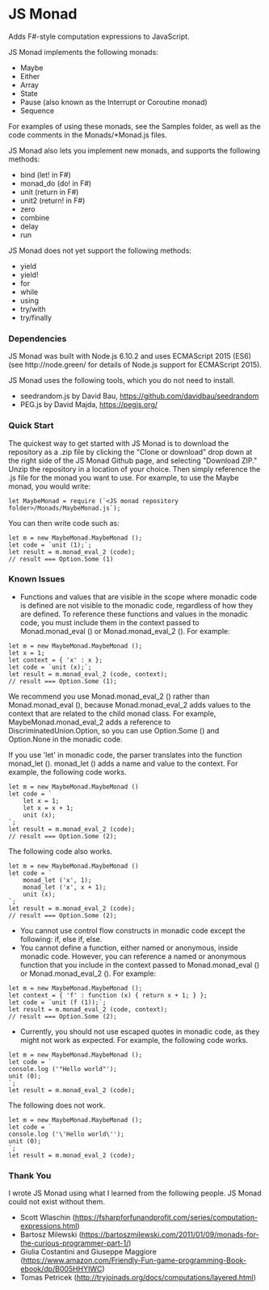 # JS Monad
Adds F#-style computation expressions to JavaScript.

JS Monad implements the following monads:
- Maybe
- Either
- Array
- State
- Pause (also known as the Interrupt or Coroutine monad)
- Sequence

For examples of using these monads, see the Samples folder, as well as the code comments in the Monads/*Monad.js files.

JS Monad also lets you implement new monads, and supports the following methods:
- bind (let! in F#)
- monad_do (do! in F#)
- unit (return in F#)
- unit2 (return! in F#)
- zero
- combine
- delay
- run

JS Monad does not yet support the following methods:
- yield
- yield!
- for
- while
- using
- try/with
- try/finally

<h3>Dependencies</h3>
JS Monad was built with Node.js 6.10.2 and uses ECMAScript 2015 (ES6) (see http://node.green/ for details of Node.js support for ECMAScript 2015).

JS Monad uses the following tools, which you do not need to install.
- seedrandom.js by David Bau, https://github.com/davidbau/seedrandom
- PEG.js by David Majda, https://pegjs.org/

<h3>Quick Start</h3>

The quickest way to get started with JS Monad is to download the repository as a .zip file by clicking the "Clone or download" drop down at the right side of the JS Monad Github page, and selecting "Download ZIP." Unzip the repository in a location of your choice. Then simply reference the .js file for the monad you want to use. For example, to use the Maybe monad, you would write:

```
let MaybeMonad = require (`<JS monad repository folder>/Monads/MaybeMonad.js`);
```

You can then write code such as:

```
let m = new MaybeMonad.MaybeMonad ();
let code = `unit (1);`;
let result = m.monad_eval_2 (code);
// result === Option.Some (1)
```

<h3>Known Issues</h3>

- Functions and values that are visible in the scope where monadic code is defined are not visible to the monadic code,
regardless of how they are defined. To reference these functions and values in the monadic code, you must include them in the
context passed to Monad.monad_eval () or Monad.monad_eval_2 (). For example:

```
let m = new MaybeMonad.MaybeMonad ();
let x = 1;
let context = { 'x' : x };
let code = `unit (x);`;
let result = m.monad_eval_2 (code, context);
// result === Option.Some (1);
```

We recommend you use Monad.monad_eval_2 () rather than Monad.monad_eval (), because Monad.monad_eval_2 adds values to the context that are related to the child monad class. For example, MaybeMonad.monad_eval_2 adds a reference to DiscriminatedUnion.Option, so you can use Option.Some () and Option.None in the monadic code.

If you use 'let' in monadic code, the parser translates into the function monad_let (). monad_let () adds a name and value to the context. For example, the following code works.

```
let m = new MaybeMonad.MaybeMonad ()
let code = `
	let x = 1;
	let x = x + 1;
	unit (x);
`;
let result = m.monad_eval_2 (code);
// result === Option.Some (2);
```

The following code also works.

```
let m = new MaybeMonad.MaybeMonad ()
let code = `
	monad_let ('x', 1);
	monad_let ('x', x + 1);
	unit (x);
`;
let result = m.monad_eval_2 (code);
// result === Option.Some (2);
```

- You cannot use control flow constructs in monadic code except the following: if, else if, else.
- You cannot define a function, either named or anonymous, inside monadic code. However, you can reference a named or anonymous function that you include in the context passed to Monad.monad_eval () or Monad.monad_eval_2 (). For example:

```
let m = new MaybeMonad.MaybeMonad ();
let context = { 'f' : function (x) { return x + 1; } };
let code = `unit (f (1));`;
let result = m.monad_eval_2 (code, context);
// result === Option.Some (2);
```

- Currently, you should not use escaped quotes in monadic code, as they might not work as expected. For example, the following
code works.

```
let m = new MaybeMonad.MaybeMonad ();
let code = `
console.log ('"Hello world"');
unit (0);
`;
let result = m.monad_eval_2 (code);
```

The following does not work.

```
let m = new MaybeMonad.MaybeMonad ();
let code = `
console.log ('\'Hello world\'');
unit (0);
`;
let result = m.monad_eval_2 (code);
```

<h3>Thank You</h3>

I wrote JS Monad using what I learned from the following people. JS Monad could not exist without them.
- Scott Wlaschin (https://fsharpforfunandprofit.com/series/computation-expressions.html)
- Bartosz Milewski (https://bartoszmilewski.com/2011/01/09/monads-for-the-curious-programmer-part-1/)
- Giulia Costantini and Giuseppe Maggiore (https://www.amazon.com/Friendly-Fun-game-programming-Book-ebook/dp/B005HHYIWC)
- Tomas Petricek (http://tryjoinads.org/docs/computations/layered.html)
